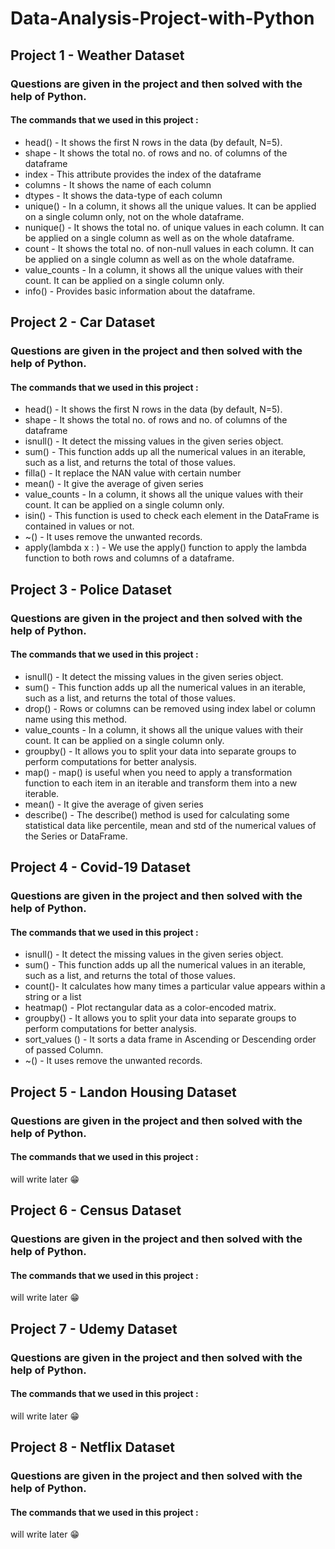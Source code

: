 # Data-Analysis-Project-with-Python
## Project 1 - Weather Dataset

### Questions are given in the project and then solved with the help of Python. 
#### The commands that we used in this project :

* head() - It shows the first N rows in the data (by default, N=5).
* shape - It shows the total no. of rows and no. of columns of the dataframe
* index - This attribute provides the index of the dataframe
* columns - It shows the name of each column
* dtypes - It shows the data-type of each column
* unique() - In a column, it shows all the unique values. It can be applied on a single column only, not on the whole dataframe.
* nunique() - It shows the total no. of unique values in each column. It can be applied on a single column as well as on the whole dataframe.
* count - It shows the total no. of non-null values in each column. It can be applied on a single column as well as on the whole dataframe.
* value_counts - In a column, it shows all the unique values with their count. It can be applied on a single column only.
* info() - Provides basic information about the dataframe.

## Project 2 - Car Dataset

### Questions are given in the project and then solved with the help of Python.
#### The commands that we used in this project : 

* head() - It shows the first N rows in the data (by default, N=5).
* shape - It shows the total no. of rows and no. of columns of the dataframe
* isnull() - It detect the missing values in the given series object.
* sum() - This function adds up all the numerical values in an iterable, such as a list, and returns the total of those values. 
* filla() - It replace the NAN value with certain number
* mean() - It give the average of given series
* value_counts - In a column, it shows all the unique values with their count. It can be applied on a single column only.
* isin() - This function is used to check each element in the DataFrame is contained in values or not.
* ~() - It uses remove the unwanted records.
* apply(lambda x : ) - We use the apply() function to apply the lambda function to both rows and columns of a dataframe.

## Project 3 - Police Dataset 

### Questions are given in the project and then solved with the help of Python.
#### The commands that we used in this project : 

* isnull() - It detect the missing values in the given series object.
* sum() - This function adds up all the numerical values in an iterable, such as a list, and returns the total of those values. 
* drop() - Rows or columns can be removed using index label or column name using this method.
* value_counts - In a column, it shows all the unique values with their count. It can be applied on a single column only.
* groupby() -  It allows you to split your data into separate groups to perform computations for better analysis.
* map() -  map() is useful when you need to apply a transformation function to each item in an iterable and transform them into a new iterable. 
* mean() -  It give the average of given series
* describe() - The describe() method is used for calculating some statistical data like percentile, mean and std of the numerical values of the Series or DataFrame. 

## Project 4 - Covid-19 Dataset

### Questions are given in the project and then solved with the help of Python.
#### The commands that we used in this project :

* isnull() - It detect the missing values in the given series object.
* sum() - This function adds up all the numerical values in an iterable, such as a list, and returns the total of those values. 
* count()- It calculates how many times a particular value appears within a string or a list 
* heatmap() - Plot rectangular data as a color-encoded matrix.
* groupby() -  It allows you to split your data into separate groups to perform computations for better analysis.
* sort_values () - It sorts a data frame in Ascending or Descending order of passed Column. 
* ~() - It uses remove the unwanted records.

## Project 5 - Landon Housing Dataset

### Questions are given in the project and then solved with the help of Python.
#### The commands that we used in this project :

will write later 😁

## Project 6 - Census Dataset

### Questions are given in the project and then solved with the help of Python.
#### The commands that we used in this project :

will write later 😁

## Project 7 - Udemy Dataset

### Questions are given in the project and then solved with the help of Python.
#### The commands that we used in this project :

will write later 😁

## Project 8 - Netflix Dataset

### Questions are given in the project and then solved with the help of Python.
#### The commands that we used in this project :

will write later 😁


